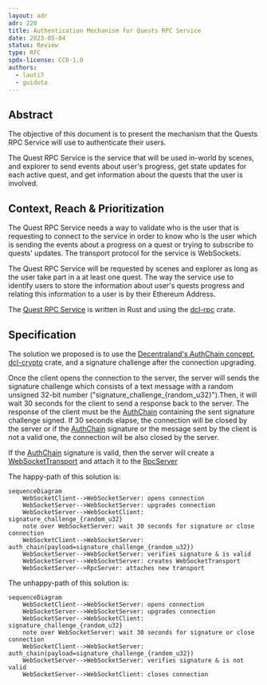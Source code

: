 ```yaml
---
layout: adr
adr: 220
title: Authentication Mechanism for Quests RPC Service
date: 2023-05-04
status: Review
type: RFC
spdx-license: CC0-1.0
authors:
  - lauti7
  - guidota
---
```


## Abstract

The objective of this document is to present the mechanism that the Quests RPC Service will use to authenticate their users.

The Quest RPC Service is the service that will be used in-world by scenes, and explorer to send events about user's progress, get state updates for each active quest, and get information about the quests that the user is involved. 

## Context, Reach & Prioritization

The Quest RPC Service needs a way to validate who is the user that is requesting to connect to the service in order to know who is the user which is sending the events about a progress on a quest or trying to subscribe to quests' updates. The transport protocol for the service is WebSockets. 

The Quest RPC Service will be requested by scenes and explorer as long as the user take part in a at least one quest. The way the service use to identify users to store the information about user's quests progress and relating this information to a user is by their Ethereum Address. 

The [Quest RPC Service](https://github.com/decentraland/quests/tree/main/crates/server/src/rpc) is written in Rust and using the [dcl-rpc](https://github.com/decentraland/rpc-rust) crate. 

## Specification

The solution we proposed is to use the [Decentraland's AuthChain concept](https://docs.decentraland.org/contributor/auth/authchain/), [dcl-crypto](https://github.com/decentraland/decentraland-crypto-rust) crate, and a signature challenge after the connection upgrading. 

Once the client opens the connection to the server, the server will sends the signature challenge which consists of a text message with a random unsigned 32-bit number ("signature_challenge_{random_u32}").Then, it will wait 30 seconds for the client to send a response back to the server. The response of the client must be the [AuthChain](https://docs.decentraland.org/contributor/auth/authchain/) containing the sent signature challenge signed. If 30 seconds elapse, the connection will be closed by the server or if the [AuthChain](https://docs.decentraland.org/contributor/auth/authchain/) signature or the message sent by the client is not a valid one, the connection will be also closed by the server. 

If the [AuthChain](https://docs.decentraland.org/contributor/auth/authchain/) signature is valid, then the server will create a [WebSocketTransport](https://docs.rs/dcl-rpc/latest/dcl_rpc/transports/index.html) and attach it to the [RpcServer](https://docs.rs/dcl-rpc/latest/dcl_rpc/server/index.html)

The happy-path of this solution is: 
```mermaid
sequenceDiagram
    WebSocketClient-->WebSocketServer: opens connection
    WebSocketServer-->WebSocketServer: upgrades connection
    WebSocketServer-->WebSocketClient: signature_challenge_{random_u32}
    note over WebSocketServer: wait 30 seconds for signature or close connection
    WebSocketClient-->WebSocketServer: auth_chain(payload=signature_challenge_{random_u32})
    WebSocketServer-->WebSocketServer: verifies signature & is valid
    WebSocketServer-->WebSocketServer: creates WebSocketTransport
    WebSocketServer-->RpcServer: attaches new transport
```


The unhappy-path of this solution is: 
```mermaid
sequenceDiagram
    WebSocketClient-->WebSocketServer: opens connection
    WebSocketServer-->WebSocketServer: upgrades connection
    WebSocketServer-->WebSocketClient: signature_challenge_{random_u32}
    note over WebSocketServer: wait 30 seconds for signature or close connection
    WebSocketClient-->WebSocketServer: auth_chain(payload=signature_challenge_{random_u32})
    WebSocketServer-->WebSocketServer: verifies signature & is not valid
    WebSocketServer-->WebSocketClient: closes connection
```


